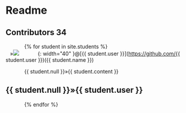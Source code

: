 # Readme 
## Contributors 34

{% for student in site.students %} <br />
  &nbsp;&nbsp;&nbsp;&#187;<img src="{{ student.image }}">{: width="40" }@[{{ student.user }}](https://github.com/{{ student.user }})({{ student.name }}) <br /> 
<html>
<head>
<style>
p {
  text-indent: 50px;
}
p:first-letter {
    padding-left: 50%;
}
</style>
</head>
<body>
<p>{{ student.null }}&#187;{{ student.content }}</p>

<h2>{{ student.null }}&#187;{{ student.user }}</h2>

{% endfor %}

&nbsp;&nbsp;&nbsp;&nbsp;&nbsp;&nbsp;&nbsp;&nbsp;&nbsp;
</body>
</html>
